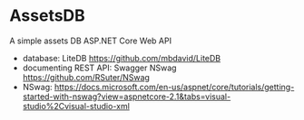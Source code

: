 # AssetsDB
A simple assets DB ASP.NET Core Web API


 - database: LiteDB https://github.com/mbdavid/LiteDB
 - documenting REST API: Swagger NSwag https://github.com/RSuter/NSwag
 - NSwag: https://docs.microsoft.com/en-us/aspnet/core/tutorials/getting-started-with-nswag?view=aspnetcore-2.1&tabs=visual-studio%2Cvisual-studio-xml
